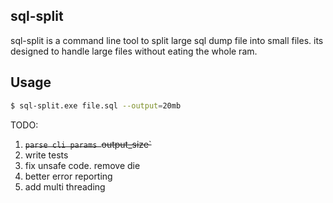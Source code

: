sql-split
------------
sql-split is a command line tool to split large sql dump file into small files. its designed to handle large files without eating the whole ram.


Usage 
----------

```bash
$ sql-split.exe file.sql --output=20mb
```

TODO:
1. ~~`parse cli params `output_size`~~
2. write tests
3. fix unsafe code. remove die
4. better error reporting
5. add multi threading
